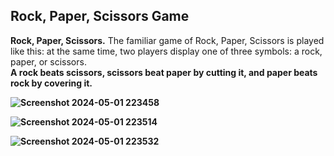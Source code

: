 ## Rock, Paper, Scissors Game 

<b>Rock, Paper, Scissors.</b> The familiar game of Rock, Paper, Scissors is played like this: at the same time, two players display one of three symbols: a rock, paper, or scissors.<br>
<b> A rock beats scissors, scissors beat paper by cutting it, and paper beats rock by covering it.<b>


![Screenshot 2024-05-01 223458](https://github.com/Nilesh-Bhoi23/Rock-Paper-Scissors-Game/assets/147185281/40779e47-540a-48c4-8248-9bf668c98047)


![Screenshot 2024-05-01 223514](https://github.com/Nilesh-Bhoi23/Rock-Paper-Scissors-Game/assets/147185281/b9701d91-3f18-401f-bad1-9cbbdd09b243)


![Screenshot 2024-05-01 223532](https://github.com/Nilesh-Bhoi23/Rock-Paper-Scissors-Game/assets/147185281/bfaf69bd-5474-4e81-841e-9f2b92638617)

